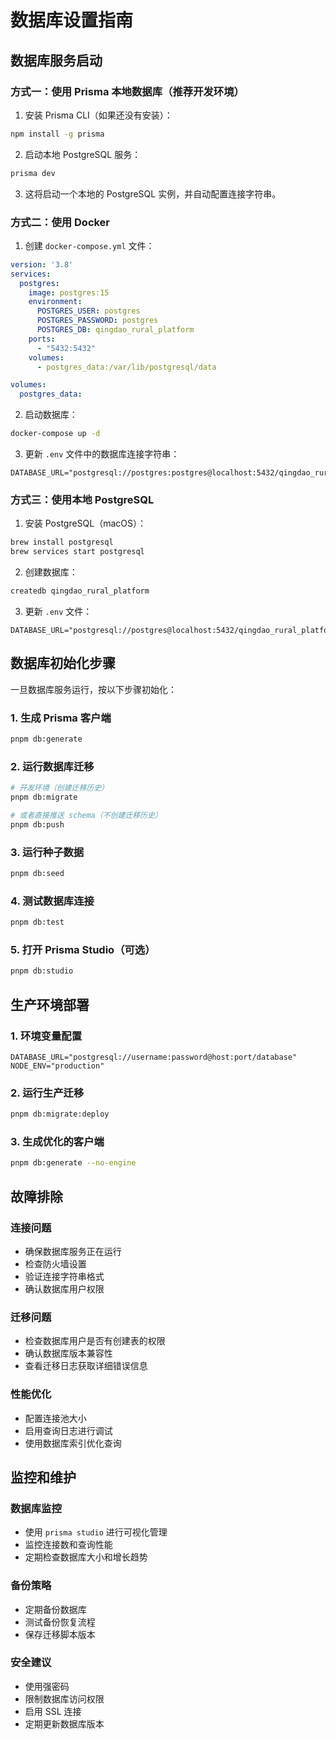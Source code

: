 # 数据库设置指南

## 数据库服务启动

### 方式一：使用 Prisma 本地数据库（推荐开发环境）

1. 安装 Prisma CLI（如果还没有安装）：
```bash
npm install -g prisma
```

2. 启动本地 PostgreSQL 服务：
```bash
prisma dev
```

3. 这将启动一个本地的 PostgreSQL 实例，并自动配置连接字符串。

### 方式二：使用 Docker

1. 创建 `docker-compose.yml` 文件：
```yaml
version: '3.8'
services:
  postgres:
    image: postgres:15
    environment:
      POSTGRES_USER: postgres
      POSTGRES_PASSWORD: postgres
      POSTGRES_DB: qingdao_rural_platform
    ports:
      - "5432:5432"
    volumes:
      - postgres_data:/var/lib/postgresql/data

volumes:
  postgres_data:
```

2. 启动数据库：
```bash
docker-compose up -d
```

3. 更新 `.env` 文件中的数据库连接字符串：
```env
DATABASE_URL="postgresql://postgres:postgres@localhost:5432/qingdao_rural_platform"
```

### 方式三：使用本地 PostgreSQL

1. 安装 PostgreSQL（macOS）：
```bash
brew install postgresql
brew services start postgresql
```

2. 创建数据库：
```bash
createdb qingdao_rural_platform
```

3. 更新 `.env` 文件：
```env
DATABASE_URL="postgresql://postgres@localhost:5432/qingdao_rural_platform"
```

## 数据库初始化步骤

一旦数据库服务运行，按以下步骤初始化：

### 1. 生成 Prisma 客户端
```bash
pnpm db:generate
```

### 2. 运行数据库迁移
```bash
# 开发环境（创建迁移历史）
pnpm db:migrate

# 或者直接推送 schema（不创建迁移历史）
pnpm db:push
```

### 3. 运行种子数据
```bash
pnpm db:seed
```

### 4. 测试数据库连接
```bash
pnpm db:test
```

### 5. 打开 Prisma Studio（可选）
```bash
pnpm db:studio
```

## 生产环境部署

### 1. 环境变量配置
```env
DATABASE_URL="postgresql://username:password@host:port/database"
NODE_ENV="production"
```

### 2. 运行生产迁移
```bash
pnpm db:migrate:deploy
```

### 3. 生成优化的客户端
```bash
pnpm db:generate --no-engine
```

## 故障排除

### 连接问题
- 确保数据库服务正在运行
- 检查防火墙设置
- 验证连接字符串格式
- 确认数据库用户权限

### 迁移问题
- 检查数据库用户是否有创建表的权限
- 确认数据库版本兼容性
- 查看迁移日志获取详细错误信息

### 性能优化
- 配置连接池大小
- 启用查询日志进行调试
- 使用数据库索引优化查询

## 监控和维护

### 数据库监控
- 使用 `prisma studio` 进行可视化管理
- 监控连接数和查询性能
- 定期检查数据库大小和增长趋势

### 备份策略
- 定期备份数据库
- 测试备份恢复流程
- 保存迁移脚本版本

### 安全建议
- 使用强密码
- 限制数据库访问权限
- 启用 SSL 连接
- 定期更新数据库版本